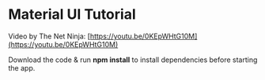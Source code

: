 # Material UI Tutorial

Video by The Net Ninja: [https://youtu.be/0KEpWHtG10M](https://youtu.be/0KEpWHtG10M)

Download the code & run **npm install** to install dependencies before starting the app.
